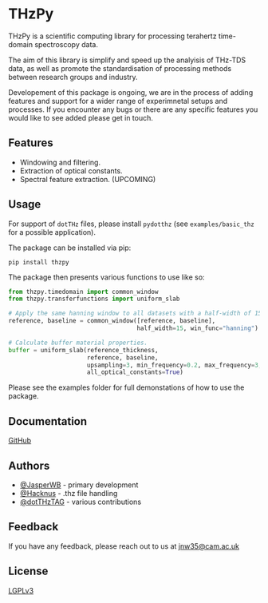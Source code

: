 # THzPy

THzPy is a scientific computing library for processing terahertz time-domain spectroscopy data.

The aim of this library is simplify and speed up the analyisis of THz-TDS data, as well as promote the standardisation
of processing methods between research groups and industry.

Developement of this package is ongoing, we are in the process of adding features and support for a wider range of
experimnetal setups and processes.
If you encounter any bugs or there are any specific features you would like to see added please get in touch.

## Features

- Windowing and filtering.
- Extraction of optical constants.
- Spectral feature extraction. (UPCOMING)

## Usage

For support of `dotTHz` files, please install `pydotthz` (see `examples/basic_thz` for a possible application).

The package can be installed via pip:

```shell
pip install thzpy
```

The package then presents various functions to use like so:

```python
from thzpy.timedomain import common_window
from thzpy.transferfunctions import uniform_slab

# Apply the same hanning window to all datasets with a half-width of 15 ps.
reference, baseline = common_window([reference, baseline],
                                    half_width=15, win_func="hanning")

# Calculate buffer material properties.
buffer = uniform_slab(reference_thickness,
                      reference, baseline,
                      upsampling=3, min_frequency=0.2, max_frequency=3,
                      all_optical_constants=True)
```             

Please see the examples folder for full demonstations of how to use the package.

## Documentation

[GitHub](https://github.com/dotTHzTAG/thzpy)

## Authors

- [@JasperWB](https://www.github.com/JasperWB) - primary development
- [@Hacknus](https://github.com/hacknus) - .thz file handling
- [@dotTHzTAG](https://www.github.com/dotTHzTAG) - various contributions

## Feedback

If you have any feedback, please reach out to us at jnw35@cam.ac.uk

## License

[LGPLv3](https://www.gnu.org/licenses/lgpl-3.0.html)

